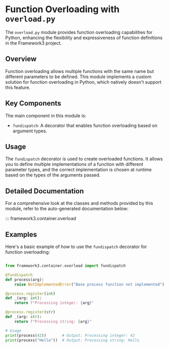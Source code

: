 # Function Overloading with `overload.py`

The `overload.py` module provides function overloading capabilities for Python, enhancing the flexibility and expressiveness of function definitions in the Framework3 project.

## Overview

Function overloading allows multiple functions with the same name but different parameters to be defined. This module implements a custom solution for function overloading in Python, which natively doesn't support this feature.

## Key Components

The main component in this module is:

- `fundispatch`: A decorator that enables function overloading based on argument types.

## Usage

The `fundispatch` decorator is used to create overloaded functions. It allows you to define multiple implementations of a function with different parameter types, and the correct implementation is chosen at runtime based on the types of the arguments passed.

## Detailed Documentation

For a comprehensive look at the classes and methods provided by this module, refer to the auto-generated documentation below:

::: framework3.container.overload

## Examples

Here's a basic example of how to use the `fundispatch` decorator for function overloading:

```python

from framework3.container.overload import fundispatch

@fundispatch
def process(arg):
    raise NotImplementedError("Base process function not implemented")

@process.register(int)
def _(arg: int):
    return f"Processing integer: {arg}"

@process.register(str)
def _(arg: str):
    return f"Processing string: {arg}"

# Usage
print(process(42))       # Output: Processing integer: 42
print(process("Hello"))  # Output: Processing string: Hello

```
